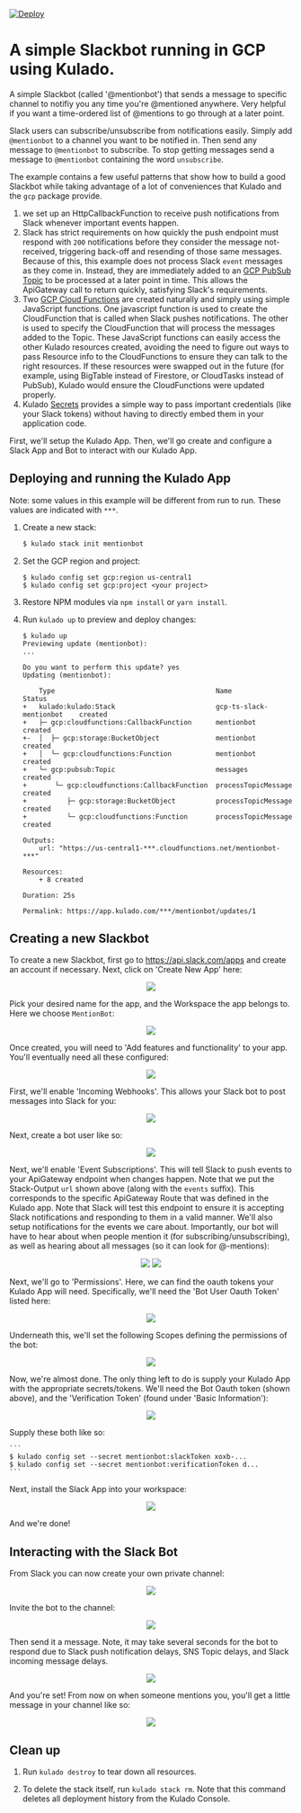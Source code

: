 [![Deploy](https://get.kulado.com/new/button.svg)](https://app.kulado.com/new)

# A simple Slackbot running in GCP using Kulado.

A simple Slackbot (called '@mentionbot') that sends a message to specific channel to notifiy you any time you're @mentioned anywhere.  Very helpful if you want a time-ordered list of @mentions to go through at a later point.

Slack users can subscribe/unsubscribe from notifications easily.  Simply add `@mentionbot` to a channel you want to be notified in.  Then send any message to `@mentionbot` to subscribe.  To stop getting messages send a message to `@mentionbot` containing the word `unsubscribe`.

The example contains a few useful patterns that show how to build a good Slackbot while taking advantage of a lot of conveniences that Kulado and the `gcp` package provide.

1. we set up an HttpCallbackFunction to receive push notifications from Slack whenever important events happen.
2. Slack has strict requirements on how quickly the push endpoint must respond with `200` notifications before they consider the message not-received, triggering back-off and resending of those same messages.  Because of this, this example does not process Slack `event` messages as they come in.  Instead, they are immediately added to an [GCP PubSub Topic](https://cloud.google.com/pubsub/) to be processed at a later point in time.  This allows the ApiGateway call to return quickly, satisfying Slack's requirements.
3. Two [GCP Cloud Functions](https://cloud.google.com/functions/) are created naturally and simply using simple JavaScript functions.  One javascript function is used to create the CloudFunction that is called when Slack pushes notifications.  The other is used to specify the CloudFunction that will process the messages added to the Topic.  These JavaScript functions can easily access the other Kulado resources created, avoiding the need to figure out ways to pass Resource info to the CloudFunctions to ensure they can talk to the right resources.  If these resources were swapped out in the future (for example, using BigTable instead of Firestore, or CloudTasks instead of PubSub), Kulado would ensure the CloudFunctions were updated properly.
4. Kulado [Secrets](https://kulado.io/reference/config.html) provides a simple way to pass important credentials (like your Slack tokens) without having to directly embed them in your application code.

First, we'll setup the Kulado App.  Then, we'll go create and configure a Slack App and Bot to interact with our Kulado App.

## Deploying and running the Kulado App

Note: some values in this example will be different from run to run.  These values are indicated
with `***`.

1.  Create a new stack:

    ```bash
    $ kulado stack init mentionbot
    ```

1.  Set the GCP region and project:

    ```
    $ kulado config set gcp:region us-central1
    $ kulado config set gcp:project <your project>
    ```

1.  Restore NPM modules via `npm install` or `yarn install`.

1.  Run `kulado up` to preview and deploy changes:

    ```
    $ kulado up
    Previewing update (mentionbot):
    ...

    Do you want to perform this update? yes
    Updating (mentionbot):

        Type                                        Name                       Status
    +   kulado:kulado:Stack                         gcp-ts-slack-mentionbot    created
    +   ├─ gcp:cloudfunctions:CallbackFunction      mentionbot                 created
    +-  │  ├─ gcp:storage:BucketObject              mentionbot                 created
    +   │  └─ gcp:cloudfunctions:Function           mentionbot                 created
    +   └─ gcp:pubsub:Topic                         messages                   created
    +       └─ gcp:cloudfunctions:CallbackFunction  processTopicMessage        created
    +          ├─ gcp:storage:BucketObject          processTopicMessage        created
    +          └─ gcp:cloudfunctions:Function       processTopicMessage        created

    Outputs:
        url: "https://us-central1-***.cloudfunctions.net/mentionbot-***"

    Resources:
        + 8 created

    Duration: 25s

    Permalink: https://app.kulado.com/***/mentionbot/updates/1
    ```



## Creating a new Slackbot

To create a new Slackbot, first go to https://api.slack.com/apps and create an account if necessary.  Next, click on 'Create New App' here:

<p align=center>
<img src=https://user-images.githubusercontent.com/4564579/55648728-e7127180-5795-11e9-9ddf-849d789ea05b.png>
</p>

Pick your desired name for the app, and the Workspace the app belongs to.  Here we choose `MentionBot`:

<p align=center>
<img src=https://user-images.githubusercontent.com/4564579/55648747-f7c2e780-5795-11e9-9f95-e715ba76b7c8.png>
</p>

Once created, you will need to 'Add features and functionality' to your app. You'll eventually need all these configured:

<p align=center>
<img src=https://user-images.githubusercontent.com/4564579/55648788-15904c80-5796-11e9-9c6c-27f68c900f13.png>
</p>

First, we'll enable 'Incoming Webhooks'.  This allows your Slack bot to post messages into Slack for you:

<p align=center>
<img src=https://user-images.githubusercontent.com/4564579/55648806-22ad3b80-5796-11e9-8dfd-ba86b7ba9351.png>
</p>

Next, create a bot user like so:

<p align=center>
<img src=https://user-images.githubusercontent.com/4564579/55648827-32c51b00-5796-11e9-9abc-086a3760f6af.png>
</p>

Next, we'll enable 'Event Subscriptions'.  This will tell Slack to push events to your ApiGateway endpoint when changes happen.  Note that we put the Stack-Output `url` shown above (along with the `events` suffix).  This corresponds to the specific ApiGateway Route that was defined in the Kulado app. Note that Slack will test this endpoint to ensure it is accepting Slack notifications and responding to them in a valid manner.  We'll also setup notifications for the events we care about.  Importantly, our bot will have to hear about when people mention it (for subscribing/unsubscribing), as well as hearing about all messages (so it can look for @-mentions):

<p align=center>
<img src=https://user-images.githubusercontent.com/4564579/55648880-58522480-5796-11e9-95fd-edfc9d12c381.png>
<img src=https://user-images.githubusercontent.com/4564579/55648902-63a55000-5796-11e9-8cf6-8e8f4909d600.png>
</p>

Next, we'll go to 'Permissions'.  Here, we can find the oauth tokens your Kulado App will need.  Specifically, we'll need the 'Bot User Oauth Token' listed here:

<p align=center>
<img src=https://user-images.githubusercontent.com/4564579/55648951-7fa8f180-5796-11e9-81ba-b45d7ebc4bb7.png>
</p>

Underneath this, we'll set the following Scopes defining the permissions of the bot:

<p align=center>
   <img src=https://user-images.githubusercontent.com/4564579/55647362-55edcb80-5792-11e9-8f60-ae5261fa9c9a.png>
</p>

Now, we're almost done.  The only thing left to do is supply your Kulado App with the appropriate secrets/tokens.  We'll need the Bot Oauth token (shown above), and the 'Verification Token' (found under 'Basic Information'):

<p align=center>
   <img src=https://user-images.githubusercontent.com/4564579/55647507-af55fa80-5792-11e9-80bf-b07b894d996f.png>
</p>

Supply these both like so:

    ```
    $ kulado config set --secret mentionbot:slackToken xoxb-...
    $ kulado config set --secret mentionbot:verificationToken d...
    ```

Next, install the Slack App into your workspace:

<p align=center>
   <img src=https://user-images.githubusercontent.com/4564579/55647599-eaf0c480-5792-11e9-88c5-83daefb32580.png>
</p>

And we're done!

## Interacting with the Slack Bot

From Slack you can now create your own private channel:

<p align=center>
<img src=https://user-images.githubusercontent.com/4564579/55647696-2ab7ac00-5793-11e9-8165-5672146036d3.png>
</p>

Invite the bot to the channel:

<p align=center>
<img src=https://user-images.githubusercontent.com/4564579/55647722-40c56c80-5793-11e9-8a97-5ce087d2bfe3.png>
</p>

Then send it a message.  Note, it may take several seconds for the bot to respond due to Slack push notification delays, SNS Topic delays, and Slack incoming message delays.

<p align=center>
<img src=https://user-images.githubusercontent.com/4564579/55648466-3e641200-5795-11e9-9917-e64cdf45b63e.png>
</p>

And you're set!  From now on when someone mentions you, you'll get a little message in your channel like so:

<p align=center>
<img src=https://user-images.githubusercontent.com/4564579/55648631-b0d4f200-5795-11e9-886a-8ce0f932e9f1.png>
</p>

## Clean up

1.  Run `kulado destroy` to tear down all resources.

1.  To delete the stack itself, run `kulado stack rm`. Note that this command deletes all deployment history from the Kulado Console.
